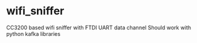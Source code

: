 # wifi_sniffer
CC3200 based wifi sniffer with FTDI UART data channel
Should work with python kafka libraries

